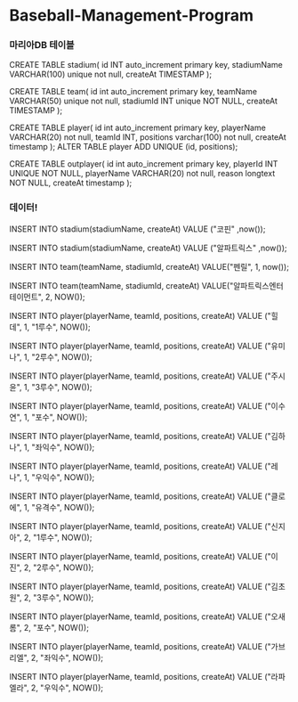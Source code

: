 # Baseball-Management-Program


### 마리아DB 테이블

CREATE TABLE stadium(
   id INT auto_increment primary key,
   stadiumName VARCHAR(100) unique not null,
   createAt TIMESTAMP
);

CREATE TABLE team(
   id int auto_increment primary key,
   teamName VARCHAR(50) unique not null,
   stadiumId INT unique NOT NULL,
   createAt TIMESTAMP
);

CREATE TABLE player(
   id int auto_increment primary key,
    playerName VARCHAR(20) not null,
    teamId INT,
    positions varchar(100) not null,
    createAt timestamp
);
ALTER TABLE player ADD UNIQUE (id, positions);

CREATE TABLE outplayer(
   id int auto_increment primary key,
   playerId INT UNIQUE NOT NULL,
   playerName VARCHAR(20) not null,
   reason longtext NOT NULL,
   createAt timestamp
);

### 데이터!

INSERT INTO stadium(stadiumName, createAt) VALUE ("코핀" ,now());

INSERT INTO stadium(stadiumName, createAt) VALUE ("알파트릭스" ,now());




INSERT INTO team(teamName, stadiumId, createAt) VALUE("펜릴", 1, now());

INSERT INTO team(teamName, stadiumId, createAt) VALUE("알파트릭스엔터테이먼트", 2, NOW());




INSERT INTO player(playerName, teamId, positions, createAt)	VALUE ("힐데", 1, "1루수", NOW());

INSERT INTO player(playerName, teamId, positions, createAt)	VALUE ("유미나", 1, "2루수", NOW());

INSERT INTO player(playerName, teamId, positions, createAt)	VALUE ("주시윤", 1, "3루수", NOW());

INSERT INTO player(playerName, teamId, positions, createAt)	VALUE ("이수연", 1, "포수", NOW());

INSERT INTO player(playerName, teamId, positions, createAt)	VALUE ("김하나", 1, "좌익수", NOW());

INSERT INTO player(playerName, teamId, positions, createAt)	VALUE ("레나", 1, "우익수", NOW());

INSERT INTO player(playerName, teamId, positions, createAt)	VALUE ("클로에", 1, "유격수", NOW());




INSERT INTO player(playerName, teamId, positions, createAt)	VALUE ("신지아", 2, "1루수", NOW());

INSERT INTO player(playerName, teamId, positions, createAt)	VALUE ("이진", 2, "2루수", NOW());

INSERT INTO player(playerName, teamId, positions, createAt)	VALUE ("김초원", 2, "3루수", NOW());

INSERT INTO player(playerName, teamId, positions, createAt)	VALUE ("오새롬", 2, "포수", NOW());

INSERT INTO player(playerName, teamId, positions, createAt)	VALUE ("가브리엘", 2, "좌익수", NOW());

INSERT INTO player(playerName, teamId, positions, createAt)	VALUE ("라파엘라", 2, "우익수", NOW());

